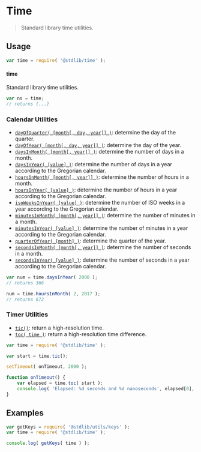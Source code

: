 <!--

@license Apache-2.0

Copyright (c) 2018 The Stdlib Authors.

Licensed under the Apache License, Version 2.0 (the "License");
you may not use this file except in compliance with the License.
You may obtain a copy of the License at

   http://www.apache.org/licenses/LICENSE-2.0

Unless required by applicable law or agreed to in writing, software
distributed under the License is distributed on an "AS IS" BASIS,
WITHOUT WARRANTIES OR CONDITIONS OF ANY KIND, either express or implied.
See the License for the specific language governing permissions and
limitations under the License.

-->

# Time

> Standard library time utilities.

<section class="usage">

## Usage

```javascript
var time = require( '@stdlib/time' );
```

#### time

Standard library time utilities.

```javascript
var ns = time;
// returns {...}
```

### Calendar Utilities

<!-- <toc keywords="+calendar"> -->

<div class="namespace-toc">

-   <span class="signature">[`dayOfQuarter( [month[, day, year]] )`][@stdlib/time/day-of-quarter]</span><span class="delimiter">: </span><span class="description">determine the day of the quarter.</span>
-   <span class="signature">[`dayOfYear( [month[, day, year]] )`][@stdlib/time/day-of-year]</span><span class="delimiter">: </span><span class="description">determine the day of the year.</span>
-   <span class="signature">[`daysInMonth( [month[, year]] )`][@stdlib/time/days-in-month]</span><span class="delimiter">: </span><span class="description">determine the number of days in a month.</span>
-   <span class="signature">[`daysInYear( [value] )`][@stdlib/time/days-in-year]</span><span class="delimiter">: </span><span class="description">determine the number of days in a year according to the Gregorian calendar.</span>
-   <span class="signature">[`hoursInMonth( [month[, year]] )`][@stdlib/time/hours-in-month]</span><span class="delimiter">: </span><span class="description">determine the number of hours in a month.</span>
-   <span class="signature">[`hoursInYear( [value] )`][@stdlib/time/hours-in-year]</span><span class="delimiter">: </span><span class="description">determine the number of hours in a year according to the Gregorian calendar.</span>
-   <span class="signature">[`isoWeeksInYear( [value] )`][@stdlib/time/iso-weeks-in-year]</span><span class="delimiter">: </span><span class="description">determine the number of ISO weeks in a year according to the Gregorian calendar.</span>
-   <span class="signature">[`minutesInMonth( [month[, year]] )`][@stdlib/time/minutes-in-month]</span><span class="delimiter">: </span><span class="description">determine the number of minutes in a month.</span>
-   <span class="signature">[`minutesInYear( [value] )`][@stdlib/time/minutes-in-year]</span><span class="delimiter">: </span><span class="description">determine the number of minutes in a year according to the Gregorian calendar.</span>
-   <span class="signature">[`quarterOfYear( [month] )`][@stdlib/time/quarter-of-year]</span><span class="delimiter">: </span><span class="description">determine the quarter of the year.</span>
-   <span class="signature">[`secondsInMonth( [month[, year]] )`][@stdlib/time/seconds-in-month]</span><span class="delimiter">: </span><span class="description">determine the number of seconds in a month.</span>
-   <span class="signature">[`secondsInYear( [value] )`][@stdlib/time/seconds-in-year]</span><span class="delimiter">: </span><span class="description">determine the number of seconds in a year according to the Gregorian calendar.</span>

</div>

<!-- </toc> -->

```javascript
var num = time.daysInYear( 2000 );
// returns 366

num = time.hoursInMonth( 2, 2017 );
// returns 672
```

### Timer Utilities

<!-- <toc keywords="+timer"> -->

<div class="namespace-toc">

-   <span class="signature">[`tic()`][@stdlib/time/tic]</span><span class="delimiter">: </span><span class="description">return a high-resolution time.</span>
-   <span class="signature">[`toc( time )`][@stdlib/time/toc]</span><span class="delimiter">: </span><span class="description">return a high-resolution time difference.</span>

</div>

<!-- </toc> -->

```javascript
var time = require( '@stdlib/time' );

var start = time.tic();

setTimeout( onTimeout, 2000 );

function onTimeout() {
    var elapsed = time.toc( start );
    console.log( 'Elapsed: %d seconds and %d nanoseconds', elapsed[0], elapsed[1] );
}
```

</section>

<!-- /.usage -->

<section class="examples">

## Examples

<!-- TODO: better examples -->

<!-- eslint no-undef: "error" -->

```javascript
var getKeys = require( '@stdlib/utils/keys' );
var time = require( '@stdlib/time' );

console.log( getKeys( time ) );
```

</section>

<!-- /.examples -->

<section class="links">

<!-- <toc-links> -->

[@stdlib/time/tic]: https://github.com/stdlib-js/stdlib/tree/develop/lib/node_modules/%40stdlib/time/tic

[@stdlib/time/toc]: https://github.com/stdlib-js/stdlib/tree/develop/lib/node_modules/%40stdlib/time/toc

[@stdlib/time/day-of-quarter]: https://github.com/stdlib-js/stdlib/tree/develop/lib/node_modules/%40stdlib/time/day-of-quarter

[@stdlib/time/day-of-year]: https://github.com/stdlib-js/stdlib/tree/develop/lib/node_modules/%40stdlib/time/day-of-year

[@stdlib/time/days-in-month]: https://github.com/stdlib-js/stdlib/tree/develop/lib/node_modules/%40stdlib/time/days-in-month

[@stdlib/time/days-in-year]: https://github.com/stdlib-js/stdlib/tree/develop/lib/node_modules/%40stdlib/time/days-in-year

[@stdlib/time/hours-in-month]: https://github.com/stdlib-js/stdlib/tree/develop/lib/node_modules/%40stdlib/time/hours-in-month

[@stdlib/time/hours-in-year]: https://github.com/stdlib-js/stdlib/tree/develop/lib/node_modules/%40stdlib/time/hours-in-year

[@stdlib/time/iso-weeks-in-year]: https://github.com/stdlib-js/stdlib/tree/develop/lib/node_modules/%40stdlib/time/iso-weeks-in-year

[@stdlib/time/minutes-in-month]: https://github.com/stdlib-js/stdlib/tree/develop/lib/node_modules/%40stdlib/time/minutes-in-month

[@stdlib/time/minutes-in-year]: https://github.com/stdlib-js/stdlib/tree/develop/lib/node_modules/%40stdlib/time/minutes-in-year

[@stdlib/time/quarter-of-year]: https://github.com/stdlib-js/stdlib/tree/develop/lib/node_modules/%40stdlib/time/quarter-of-year

[@stdlib/time/seconds-in-month]: https://github.com/stdlib-js/stdlib/tree/develop/lib/node_modules/%40stdlib/time/seconds-in-month

[@stdlib/time/seconds-in-year]: https://github.com/stdlib-js/stdlib/tree/develop/lib/node_modules/%40stdlib/time/seconds-in-year

<!-- </toc-links> -->

</section>

<!-- /.links -->
